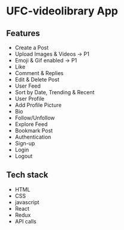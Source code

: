 # UFC-videolibrary  App

## Features
+ Create a Post
+ Upload Images & Videos → P1
+ Emoji & Gif enabled → P1
+ Like
+ Comment & Replies
+ Edit & Delete Post
+ User Feed
+ Sort by Date, Trending & Recent
+ User Profile
+ Add Profile Picture
+ Bio
+ Follow/Unfollow
+ Explore Feed
+ Bookmark Post
+ Authentication
+ Sign-up
+ Login
+ Logout

## Tech stack
+ HTML
+ CSS
+ javascript
+ React 
+ Redux
+ API calls



